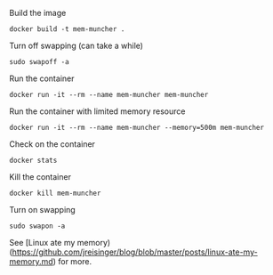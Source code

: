 Build the image

    docker build -t mem-muncher .

Turn off swapping (can take a while)

    sudo swapoff -a

Run the container

    docker run -it --rm --name mem-muncher mem-muncher

Run the container with limited memory resource

    docker run -it --rm --name mem-muncher --memory=500m mem-muncher

Check on the container

    docker stats

Kill the container

    docker kill mem-muncher

Turn on swapping

    sudo swapon -a

See [Linux ate my
memory)(https://github.com/jreisinger/blog/blob/master/posts/linux-ate-my-memory.md)
for more.
